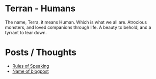 Terran - Humans
====

The name, Terra, it means Human. Which is what we all are. 
Atrocious monsters, and loved companions through life.
A beauty to behold, and a tyrrant to tear down.

# Posts / Thoughts
* [Rules of Speaking](#/blog/rules_of_speaking)
* [Name of blogpost](#/blog/first)

